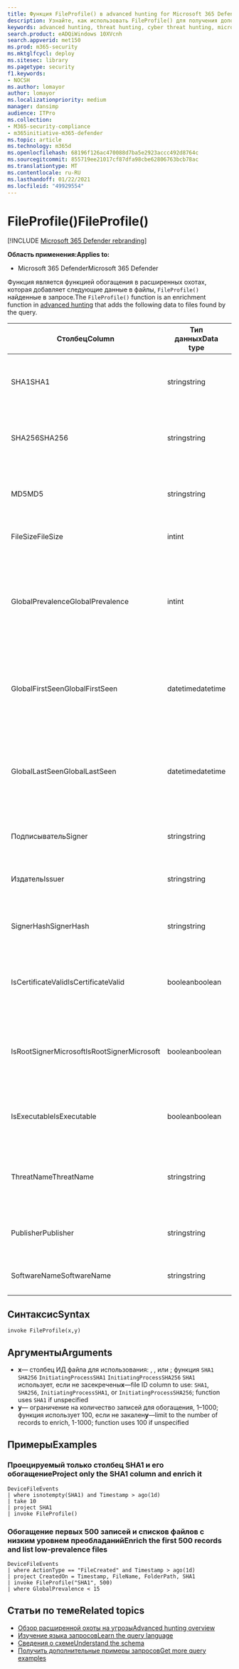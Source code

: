 ```yaml
---
title: Функция FileProfile() в advanced hunting for Microsoft 365 Defender
description: Узнайте, как использовать FileProfile() для получения дополнительных сведений о файлах в результатах запроса на расширенный поиск
keywords: advanced hunting, threat hunting, cyber threat hunting, microsoft threat protection, microsoft 365, mtp, m365, search, query, telemetry, schema reference, kusto, FileProfile, file profile, function, enrichment
search.product: eADQiWindows 10XVcnh
search.appverid: met150
ms.prod: m365-security
ms.mktglfcycl: deploy
ms.sitesec: library
ms.pagetype: security
f1.keywords:
- NOCSH
ms.author: lomayor
author: lomayor
ms.localizationpriority: medium
manager: dansimp
audience: ITPro
ms.collection:
- M365-security-compliance
- m365initiative-m365-defender
ms.topic: article
ms.technology: m365d
ms.openlocfilehash: 68196f126ac470088d7ba5e2923accc492d8764c
ms.sourcegitcommit: 855719ee21017cf87dfa98cbe62806763bcb78ac
ms.translationtype: MT
ms.contentlocale: ru-RU
ms.lasthandoff: 01/22/2021
ms.locfileid: "49929554"
---
```

# <a name="fileprofile"></a><span data-ttu-id="e49cc-104">FileProfile()</span><span class="sxs-lookup"><span data-stu-id="e49cc-104">FileProfile()</span></span>

[!INCLUDE [Microsoft 365 Defender rebranding](../includes/microsoft-defender.md)]


<span data-ttu-id="e49cc-105">**Область применения:**</span><span class="sxs-lookup"><span data-stu-id="e49cc-105">**Applies to:**</span></span>
- <span data-ttu-id="e49cc-106">Microsoft 365 Defender</span><span class="sxs-lookup"><span data-stu-id="e49cc-106">Microsoft 365 Defender</span></span>

<span data-ttu-id="e49cc-107">Функция является функцией обогащения в расширенных охотах, которая добавляет следующие данные в файлы, `FileProfile()` найденные в [](advanced-hunting-overview.md) запросе.</span><span class="sxs-lookup"><span data-stu-id="e49cc-107">The `FileProfile()` function is an enrichment function in [advanced hunting](advanced-hunting-overview.md) that adds the following data to files found by the query.</span></span>

| <span data-ttu-id="e49cc-108">Столбец</span><span class="sxs-lookup"><span data-stu-id="e49cc-108">Column</span></span> | <span data-ttu-id="e49cc-109">Тип данных</span><span class="sxs-lookup"><span data-stu-id="e49cc-109">Data type</span></span> | <span data-ttu-id="e49cc-110">Описание</span><span class="sxs-lookup"><span data-stu-id="e49cc-110">Description</span></span> |
|------------|-------------|-------------|
| <span data-ttu-id="e49cc-111">SHA1</span><span class="sxs-lookup"><span data-stu-id="e49cc-111">SHA1</span></span> | <span data-ttu-id="e49cc-112">string</span><span class="sxs-lookup"><span data-stu-id="e49cc-112">string</span></span> | <span data-ttu-id="e49cc-113">SHA-1 файла, к которому было применено записанное действие</span><span class="sxs-lookup"><span data-stu-id="e49cc-113">SHA-1 of the file that the recorded action was applied to</span></span> |
| <span data-ttu-id="e49cc-114">SHA256</span><span class="sxs-lookup"><span data-stu-id="e49cc-114">SHA256</span></span> | <span data-ttu-id="e49cc-115">string</span><span class="sxs-lookup"><span data-stu-id="e49cc-115">string</span></span> | <span data-ttu-id="e49cc-116">SHA-256 файла, к который было применено записанное действие</span><span class="sxs-lookup"><span data-stu-id="e49cc-116">SHA-256 of the file that the recorded action was applied to</span></span> |
| <span data-ttu-id="e49cc-117">MD5</span><span class="sxs-lookup"><span data-stu-id="e49cc-117">MD5</span></span> | <span data-ttu-id="e49cc-118">string</span><span class="sxs-lookup"><span data-stu-id="e49cc-118">string</span></span> | <span data-ttu-id="e49cc-119">Hash MD5 файла, к который было применено записано действие</span><span class="sxs-lookup"><span data-stu-id="e49cc-119">MD5 hash of the file that the recorded action was applied to</span></span> |
| <span data-ttu-id="e49cc-120">FileSize</span><span class="sxs-lookup"><span data-stu-id="e49cc-120">FileSize</span></span> | <span data-ttu-id="e49cc-121">int</span><span class="sxs-lookup"><span data-stu-id="e49cc-121">int</span></span> | <span data-ttu-id="e49cc-122">Размер файла в ветвях</span><span class="sxs-lookup"><span data-stu-id="e49cc-122">Size of the file in bytes</span></span> |
| <span data-ttu-id="e49cc-123">GlobalPrevalence</span><span class="sxs-lookup"><span data-stu-id="e49cc-123">GlobalPrevalence</span></span> | <span data-ttu-id="e49cc-124">int</span><span class="sxs-lookup"><span data-stu-id="e49cc-124">int</span></span> | <span data-ttu-id="e49cc-125">Количество экземпляров сущности, наблюдаемой корпорацией Майкрософт на глобальном уровне</span><span class="sxs-lookup"><span data-stu-id="e49cc-125">Number of instances of the entity observed by Microsoft globally</span></span> |
| <span data-ttu-id="e49cc-126">GlobalFirstSeen</span><span class="sxs-lookup"><span data-stu-id="e49cc-126">GlobalFirstSeen</span></span> | <span data-ttu-id="e49cc-127">datetime</span><span class="sxs-lookup"><span data-stu-id="e49cc-127">datetime</span></span> | <span data-ttu-id="e49cc-128">Дата и время первого глобального наблюдения сущности корпорацией Майкрософт</span><span class="sxs-lookup"><span data-stu-id="e49cc-128">Date and time when the entity was first observed by Microsoft globally</span></span> |
| <span data-ttu-id="e49cc-129">GlobalLastSeen</span><span class="sxs-lookup"><span data-stu-id="e49cc-129">GlobalLastSeen</span></span> | <span data-ttu-id="e49cc-130">datetime</span><span class="sxs-lookup"><span data-stu-id="e49cc-130">datetime</span></span> | <span data-ttu-id="e49cc-131">Дата и время последнего наблюдения сущности корпорацией Майкрософт на глобальном уровне</span><span class="sxs-lookup"><span data-stu-id="e49cc-131">Date and time when the entity was last observed by Microsoft globally</span></span> |
| <span data-ttu-id="e49cc-132">Подписыватель</span><span class="sxs-lookup"><span data-stu-id="e49cc-132">Signer</span></span> | <span data-ttu-id="e49cc-133">string</span><span class="sxs-lookup"><span data-stu-id="e49cc-133">string</span></span> | <span data-ttu-id="e49cc-134">Сведения о подписании файла</span><span class="sxs-lookup"><span data-stu-id="e49cc-134">Information about the signer of the file</span></span> |
| <span data-ttu-id="e49cc-135">Издатель</span><span class="sxs-lookup"><span data-stu-id="e49cc-135">Issuer</span></span> | <span data-ttu-id="e49cc-136">string</span><span class="sxs-lookup"><span data-stu-id="e49cc-136">string</span></span> | <span data-ttu-id="e49cc-137">Сведения о выдавливом ЦС</span><span class="sxs-lookup"><span data-stu-id="e49cc-137">Information about the issuing certificate authority (CA)</span></span> |
| <span data-ttu-id="e49cc-138">SignerHash</span><span class="sxs-lookup"><span data-stu-id="e49cc-138">SignerHash</span></span> | <span data-ttu-id="e49cc-139">string</span><span class="sxs-lookup"><span data-stu-id="e49cc-139">string</span></span> | <span data-ttu-id="e49cc-140">Уникальное значение hash, определяющие подписывающий</span><span class="sxs-lookup"><span data-stu-id="e49cc-140">Unique hash value identifying the signer</span></span> |
| <span data-ttu-id="e49cc-141">IsCertificateValid</span><span class="sxs-lookup"><span data-stu-id="e49cc-141">IsCertificateValid</span></span> | <span data-ttu-id="e49cc-142">boolean</span><span class="sxs-lookup"><span data-stu-id="e49cc-142">boolean</span></span> | <span data-ttu-id="e49cc-143">Является ли сертификат, используемый для подписи файла, допустимым</span><span class="sxs-lookup"><span data-stu-id="e49cc-143">Whether the certificate used to sign the file is valid</span></span> |
| <span data-ttu-id="e49cc-144">IsRootSignerMicrosoft</span><span class="sxs-lookup"><span data-stu-id="e49cc-144">IsRootSignerMicrosoft</span></span> | <span data-ttu-id="e49cc-145">boolean</span><span class="sxs-lookup"><span data-stu-id="e49cc-145">boolean</span></span> | <span data-ttu-id="e49cc-146">Указывает, является ли подписыватель корневого сертификата корпорацией Майкрософт</span><span class="sxs-lookup"><span data-stu-id="e49cc-146">Indicates whether the signer of the root certificate is Microsoft</span></span> |
| <span data-ttu-id="e49cc-147">IsExecutable</span><span class="sxs-lookup"><span data-stu-id="e49cc-147">IsExecutable</span></span> | <span data-ttu-id="e49cc-148">boolean</span><span class="sxs-lookup"><span data-stu-id="e49cc-148">boolean</span></span> | <span data-ttu-id="e49cc-149">Является ли файл переносимым исполняемым файлом (PE)</span><span class="sxs-lookup"><span data-stu-id="e49cc-149">Whether the file is a Portable Executable (PE) file</span></span> |
| <span data-ttu-id="e49cc-150">ThreatName</span><span class="sxs-lookup"><span data-stu-id="e49cc-150">ThreatName</span></span> | <span data-ttu-id="e49cc-151">string</span><span class="sxs-lookup"><span data-stu-id="e49cc-151">string</span></span> | <span data-ttu-id="e49cc-152">Имя обнаружения вредоносных программ или других найденных угроз</span><span class="sxs-lookup"><span data-stu-id="e49cc-152">Detection name for any malware or other threats found</span></span> |
| <span data-ttu-id="e49cc-153">Publisher</span><span class="sxs-lookup"><span data-stu-id="e49cc-153">Publisher</span></span> | <span data-ttu-id="e49cc-154">string</span><span class="sxs-lookup"><span data-stu-id="e49cc-154">string</span></span> | <span data-ttu-id="e49cc-155">Название организации, которая опубликовала файл</span><span class="sxs-lookup"><span data-stu-id="e49cc-155">Name of the organization that published the file</span></span> |
| <span data-ttu-id="e49cc-156">SoftwareName</span><span class="sxs-lookup"><span data-stu-id="e49cc-156">SoftwareName</span></span> | <span data-ttu-id="e49cc-157">string</span><span class="sxs-lookup"><span data-stu-id="e49cc-157">string</span></span> | <span data-ttu-id="e49cc-158">Название программного продукта</span><span class="sxs-lookup"><span data-stu-id="e49cc-158">Name of the software product</span></span> |

## <a name="syntax"></a><span data-ttu-id="e49cc-159">Синтаксис</span><span class="sxs-lookup"><span data-stu-id="e49cc-159">Syntax</span></span>

```kusto
invoke FileProfile(x,y)
```

## <a name="arguments"></a><span data-ttu-id="e49cc-160">Аргументы</span><span class="sxs-lookup"><span data-stu-id="e49cc-160">Arguments</span></span>

- <span data-ttu-id="e49cc-161">**x**— столбец ИД файла для использования: , , или ; функция `SHA1` `SHA256` `InitiatingProcessSHA1` `InitiatingProcessSHA256` `SHA1` использует, если не засекречены</span><span class="sxs-lookup"><span data-stu-id="e49cc-161">**x**—file ID column to use: `SHA1`, `SHA256`, `InitiatingProcessSHA1`, or `InitiatingProcessSHA256`; function uses `SHA1` if unspecified</span></span>
- <span data-ttu-id="e49cc-162">**y**— ограничение на количество записей для обогащения, 1–1000; функция использует 100, если не закален</span><span class="sxs-lookup"><span data-stu-id="e49cc-162">**y**—limit to the number of records to enrich, 1-1000; function uses 100 if unspecified</span></span>

## <a name="examples"></a><span data-ttu-id="e49cc-163">Примеры</span><span class="sxs-lookup"><span data-stu-id="e49cc-163">Examples</span></span>

### <a name="project-only-the-sha1-column-and-enrich-it"></a><span data-ttu-id="e49cc-164">Проецируемый только столбец SHA1 и его обогащение</span><span class="sxs-lookup"><span data-stu-id="e49cc-164">Project only the SHA1 column and enrich it</span></span>

```kusto
DeviceFileEvents
| where isnotempty(SHA1) and Timestamp > ago(1d)
| take 10
| project SHA1
| invoke FileProfile()
```

### <a name="enrich-the-first-500-records-and-list-low-prevalence-files"></a><span data-ttu-id="e49cc-165">Обогащение первых 500 записей и списков файлов с низким уровнем преобладаний</span><span class="sxs-lookup"><span data-stu-id="e49cc-165">Enrich the first 500 records and list low-prevalence files</span></span>

```kusto
DeviceFileEvents
| where ActionType == "FileCreated" and Timestamp > ago(1d)
| project CreatedOn = Timestamp, FileName, FolderPath, SHA1
| invoke FileProfile("SHA1", 500) 
| where GlobalPrevalence < 15
```

## <a name="related-topics"></a><span data-ttu-id="e49cc-166">Статьи по теме</span><span class="sxs-lookup"><span data-stu-id="e49cc-166">Related topics</span></span>
- [<span data-ttu-id="e49cc-167">Обзор расширенной охоты на угрозы</span><span class="sxs-lookup"><span data-stu-id="e49cc-167">Advanced hunting overview</span></span>](advanced-hunting-overview.md)
- [<span data-ttu-id="e49cc-168">Изучение языка запросов</span><span class="sxs-lookup"><span data-stu-id="e49cc-168">Learn the query language</span></span>](advanced-hunting-query-language.md)
- [<span data-ttu-id="e49cc-169">Сведения о схеме</span><span class="sxs-lookup"><span data-stu-id="e49cc-169">Understand the schema</span></span>](advanced-hunting-schema-tables.md)
- [<span data-ttu-id="e49cc-170">Получить дополнительные примеры запросов</span><span class="sxs-lookup"><span data-stu-id="e49cc-170">Get more query examples</span></span>](advanced-hunting-shared-queries.md)
